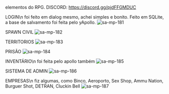 elementos do RPG.
DISCORD: https://discord.gg/pjdFFGMDUC

LOGIN\n
foi feito em dialog mesmo, achei simples e bonito. Feito em SQLite, a base de salvamento foi feita pelo yApollo.
![sa-mp-181](https://github.com/vitukjkk/samp/assets/143913099/4be7ddbd-6cf9-477a-9c01-aa6432387f48)

SPAWN CIVIL
![sa-mp-182](https://github.com/vitukjkk/samp/assets/143913099/7aa62d8e-d21e-48e5-81a4-e5e1f3b7d66b)

TERRITORIOS
![sa-mp-183](https://github.com/vitukjkk/samp/assets/143913099/38552971-2551-4a8b-bce7-3b331291b085)

PRISÃO
![sa-mp-184](https://github.com/vitukjkk/samp/assets/143913099/6ebd885b-21e0-4812-b1a0-edf5717029cb)

INVENTÁRIO\n
foi feita pelo apollo também
![sa-mp-185](https://github.com/vitukjkk/samp/assets/143913099/1d58bc86-2c05-4162-b903-b52a6ac461b1)

SISTEMA DE ADMIN
![sa-mp-186](https://github.com/vitukjkk/samp/assets/143913099/0aecd557-d506-41a8-b755-0721a6f88796)

EMPRESAS\n
fiz algumas, como Binco, Aeroporto, Sex Shop, Ammu Nation, Burguer Shot, DETRAN, Cluckin Bell
![sa-mp-187](https://github.com/vitukjkk/samp/assets/143913099/cd26f3ae-8847-4f2a-94c4-6bedb9321ea4)




